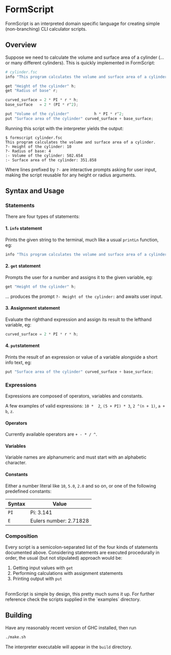 # FormScript

FormScript is an interpreted domain specific language for creating simple (non-branching) CLI calculator scripts.

## Overview

Suppose we need to calculate the volume and surface area of a cylinder (... or many different cylinders).
This is quickly implemented in FormScript:

```python
# cylinder.fsc
info "This program calculates the volume and surface area of a cylinder.";

get "Height of the cylinder" h;
get "Radius of base" r;

curved_surface = 2 * PI * r * h;
base_surface   = 2 * (PI * r^2);

put "Volume of the cylinder"		   h * PI * r^2;
put "Surface area of the cylinder" curved_surface + base_surface;
```

Running this script with the interpreter yields the output: 

```
$ formscript cylinder.fsc
This program calculates the volume and surface area of a cylinder.
?- Height of the cylinder: 10
?- Radius of base: 4
:- Volume of the cylinder: 502.654
:- Surface area of the cylinder: 351.858
```

Where lines prefixed by `?-` are interactive prompts asking for user input, making the script reusable for any height or radius arguments.

## Syntax and Usage

### Statements

There are four types of statements:

#### 1. `info` statement
Prints the given string to the terminal, much like a usual `printLn` function, eg:
```py
info "This program calculates the volume and surface area of a cylinder.";
```
#### 2. `get` statement
Prompts the user for a number and assigns it to the given variable, eg:
```py
get "Height of the cylinder" h;
```
... produces the prompt
`?- Height of the cylinder:` and awaits user input.

#### 3. Assignment statement

Evaluate the righthand expression and assign its result to the lefthand variable, eg:
```py
curved_surface = 2 * PI * r * h;
```

#### 4. `put`statement

Prints the result of an expression or value of a variable alongside a short info text, eg:

```py
put "Surface area of the cylinder" curved_surface + base_surface;
```

### Expressions

Expressions are composed of operators, variables and constants.

A few examples of valid expressions: `10 *  2`, `(5 + PI) * 3`, `2 ^(n + 1)`, `a + b`, `z`.

#### Operators

Currently available operators are `+ - * / ^`.

#### Variables

Variable names are alphanumeric and must start with an alphabetic character.

#### Constants

Either a number literal like `10`, `5.0`, `2.0` and so on, or one of the following predefined constants:

| Syntax | Value |
|--------|-------|
| `PI` | Pi: 3.141|
| `E` | Eulers number: 2.71828 |


### Composition

Every script is a semicolon-separated list of the four kinds of statements documented above. Considering statements are executed procedurally in order, the usual (but not stipulated) approach would be:

1. Getting input values with `get`
2. Performing calculations with assignment statements
3. Printing output with `put`

<br>
FormScript is simple by design, this pretty much sums it up. For further reference check the scripts supplied in the `examples` directory.

## Building

Have any reasonably recent version of GHC installed,
then run
```bash
./make.sh 
```

The interpreter executable will appear in the `build` directory.
